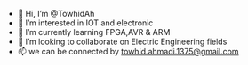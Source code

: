 - 👋 Hi, I’m @TowhidAh
- 👀 I’m interested in IOT and electronic
- 🌱 I’m currently learning FPGA,AVR & ARM
- 💞️ I’m looking to collaborate on Electric Engineering fields
- 📫 we can be connected by towhid.ahmadi.1375@gmail.com

<!---
TowhidAh/TowhidAh is a ✨ special ✨ repository because its `README.md` (this file) appears on your GitHub profile.
You can click the Preview link to take a look at your changes.
--->
